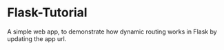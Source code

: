 # Flask-Tutorial
A simple web app, to demonstrate how dynamic routing works in Flask by updating the app url.
